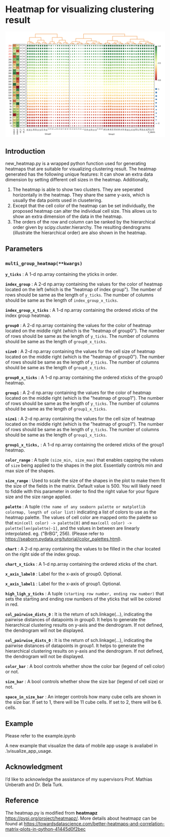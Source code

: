 # Heatmap for visualizing clustering result
![Image text](https://github.com/UeFan/Heatmap-for-visualizing-clustering-result/blob/master/example.png)



Introduction
---------------

new_heatmap.py is a wrapped python function used for generating heatmaps that are suitable for visualizing clustering result. 
The heatmap generated has the following unique features:
It can show an extra data dimension by setting different cell sizes in the heatmap. Additionally, 

1. The heatmap is able to show two clusters. They are seperated horizontally in the heatmap. They share the same y-axis, which is usually the data points used in clusetering.
2. Except that the cell color of the heatmap can be set individually, the proposed heatmap can alter the individual cell size. This allows us to show an extra dimension of the data in the heatmap.
3. The orders of the row and column can be ranked by the hierarchical order given by scipy.cluster.hierarchy. The resulting dendrograms (illustrate the hierarchical order) are also shown in the heatmap.


Parameters
---------------

### **`multi_group_heatmap(**kwargs)`**

**`y_ticks`** : A 1-d np.array containing the yticks in order.

**`index_group`** : A 2-d np.array containing the values for the color of heatmap located on the left (which is the "heatmap of index group"). The number of rows should be same as the length of `y_ticks`. The number of columns should be same as the length of `index_group_x_ticks`.

**`index_group_x_ticks`** : A 1-d np.array containing the ordered xticks of the index group heatmap.

**`group0`** : A 2-d np.array containing the values for the color of heatmap located on the middle right (which is the "heatmap of group0"). The number of rows should be same as the length of `y_ticks`. The number of columns should be same as the length of `group0_x_ticks`.

**`size0`** : A 2-d np.array containing the values for the cell size of heatmap located on the middle right (which is the "heatmap of group0"). The number of rows should be same as the length of `y_ticks`. The number of columns should be same as the length of `group0_x_ticks`.

**`group0_x_ticks`** : A 1-d np.array containing the ordered xticks of the group0 heatmap.

**`group1`** : A 2-d np.array containing the values for the color of heatmap located on the middle right (which is the "heatmap of group1"). The number of rows should be same as the length of `y_ticks`. The number of columns should be same as the length of `group1_x_ticks`.

**`size1`** : A 2-d np.array containing the values for the cell size of heatmap located on the middle right (which is the "heatmap of group1"). The number of rows should be same as the length of `y_ticks`. The number of columns should be same as the length of `group1_x_ticks`.

**`group1_x_ticks,`** : A 1-d np.array containing the ordered xticks of the group1 heatmap.

**`color_range`** : A tuple `(size_min, size_max)` that enables capping the values of `size` being applied to the shapes in the plot. Essentially controls min and max size of the shapes. 

**`size_range`** : Used to scale the size of the shapes in the plot to make them fit the size of the fields in the matrix. Default value is 500. You will likely need to fiddle with this parameter in order to find the right value for your figure size and the size range applied.

**`palette`** : A tuple `(the name of any seaborn palette or matplotlib colormap, length of color list)` indicating a list of colors to use as the heatmap palette. The values of cell color are mapped onto the palette so that `min(cell color) -> palette[0]` and `max(cell color) -> palette[len(palette)-1]`, and the values in between are linearly interpolated. eg. ("BrBG", 256). (Please refer to https://seaborn.pydata.org/tutorial/color_palettes.html).

**`chart`** : A 2-d np.array containing the values to be filled in the char located on the right side of the index group. 

**`chart_x_ticks`** : A 1-d np.array containing the ordered xticks of the chart.

**`x_axis_label0`** : Label for the x-axis of group0. Optional.

**`x_axis_label1`** : Label for the x-axis of group1. Optional.

**`high_ligh_y_ticks`** : A tuple `(starting row number, ending row number)` that sets the starting and ending row numbers of the yticks that will be colored in red.

**`col_pairwise_dists_0`** : It is the return of sch.linkage(...), indicating the pairwise distances of datapoints in group0. It helps to generate the hierarchical clustering results on y-axis and the dendrogram. If not defined, the dendrogram will not be displayed.

**`col_pairwise_dists_0`** : It is the return of sch.linkage(...), indicating the pairwise distances of datapoints in group1. It helps to generate the hierarchical clustering results on y-axis and the dendrogram. If not defined, the dendrogram will not be displayed.

**`color_bar`** : A bool controls whether show the color bar (legend of cell color) or not.

**`size_bar`** : A bool controls whether show the size bar (legend of cell size) or not.

**`space_in_size_bar`** : An integer controls how many cube cells are shown in the size bar. If set to 1, there will be 11 cube cells. If set to 2, there will be 6. 
cells.


Example
---------------

Please refer to the example.ipynb

A new example that visualize the data of mobile app usage is avaliabel in .\visualize_app_usage\. 

Acknowledgment
---------------

I’d like to acknowledge the assistance of my supervisors Prof. Mathias Unberath and Dr. Bela Turk.


Reference
---------------

The heatmap.py is modified from **heatmapz** https://pypi.org/project/heatmapz/.
More details about heatmapz can be found at https://towardsdatascience.com/better-heatmaps-and-correlation-matrix-plots-in-python-41445d0f2bec

